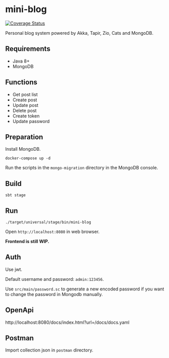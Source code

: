# mini-blog

[![Coverage Status](https://coveralls.io/repos/github/gcnyin/mini-blog/badge.svg?branch=master)](https://coveralls.io/github/gcnyin/mini-blog?branch=master)

Personal blog system powered by Akka, Tapir, Zio, Cats and MongoDB.

## Requirements

- Java 8+
- MongoDB

## Functions

- Get post list
- Create post
- Update post
- Delete post
- Create token
- Update password

## Preparation

Install MongoDB.

```
docker-compose up -d
```

Run the scripts in the `mongo-migration` directory in the MongoDB console.

## Build

```shell
sbt stage
```

## Run

```shell
./target/universal/stage/bin/mini-blog
```

Open `http://localhost:8080` in web browser.

**Frontend is still WIP.**

## Auth

Use jwt.

Default username and password: `admin:123456`.

Use `src/main/password.sc` to generate a new encoded password if you want to change the password in Mongodb manually.

## OpenApi

http://localhost:8080/docs/index.html?url=/docs/docs.yaml

## Postman

Import collection json in `postman` directory.
